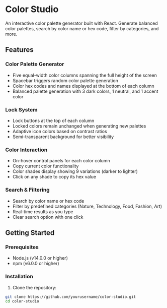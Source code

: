 # Color Studio

An interactive color palette generator built with React. Generate balanced color palettes, search by color name or hex code, filter by categories, and more.

## Features

### Color Palette Generator
- Five equal-width color columns spanning the full height of the screen
- Spacebar triggers random color palette generation
- Color hex codes and names displayed at the bottom of each column
- Balanced palette generation with 3 dark colors, 1 neutral, and 1 accent color

### Lock System
- Lock buttons at the top of each column
- Locked colors remain unchanged when generating new palettes
- Adaptive icon colors based on contrast ratios
- Semi-transparent background for better visibility

### Color Interaction
- On-hover control panels for each color column
- Copy current color functionality
- Color shades display showing 9 variations (darker to lighter)
- Click on any shade to copy its hex value

### Search & Filtering
- Search by color name or hex code
- Filter by predefined categories (Nature, Technology, Food, Fashion, Art)
- Real-time results as you type
- Clear search option with one click

## Getting Started

### Prerequisites
- Node.js (v14.0.0 or higher)
- npm (v6.0.0 or higher)

### Installation

1. Clone the repository:
```bash
git clone https://github.com/yourusername/color-studio.git
cd color-studio